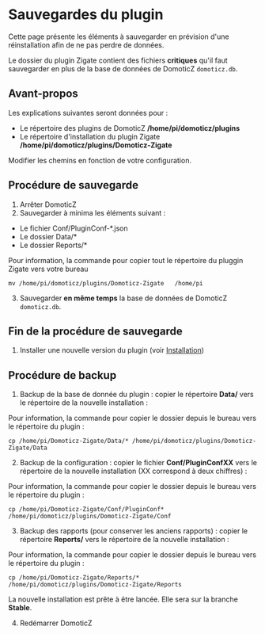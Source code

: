 # Sauvegardes du plugin

Cette page présente les éléments à sauvegarder en prévision d'une réinstallation afin de ne pas perdre de données.


Le dossier du plugin Zigate contient des fichiers __critiques__ qu'il faut sauvegarder en plus de la base de données de DomoticZ `domoticz.db`.

## Avant-propos

Les explications suivantes seront données pour :

* Le répertoire des plugins de DomoticZ __/home/pi/domoticz/plugins__ 
* Le répertoire d'installation du plugin Zigate __/home/pi/domoticz/plugins/Domoticz-Zigate__

Modifier les chemins en fonction de votre configuration.


## Procédure de sauvegarde

1. Arrêter DomoticZ
2. Sauvegarder à minima les éléments suivant :


* Le fichier  Conf/PluginConf-*.json 
* Le dossier  Data/*
* Le dossier  Reports/*

Pour information, la commande pour copier tout le répertoire du pluggin Zigate vers votre bureau 
```
mv /home/pi/domoticz/plugins/Domoticz-Zigate   /home/pi
```

3. Sauvegarder __en même temps__ la base de données de DomoticZ `domoticz.db`. 


## Fin de la procédure de sauvegarde

1. Installer une nouvelle version du plugin (voir [Installation](Installation.md))

## Procédure de backup

1. Backup de la base de donnée du plugin : copier le répertoire __Data/__ vers le répertoire de la nouvelle installation :

Pour information, la commande pour copier le dossier depuis le bureau vers le répertoire du plugin : 
```
cp /home/pi/Domoticz-Zigate/Data/* /home/pi/domoticz/plugins/Domoticz-Zigate/Data
```
   

2. Backup de la configuration : copier le fichier __Conf/PluginConfXX__ vers le répertoire de la nouvelle installation (XX correspond à deux chiffres) :

  Pour information, la commande pour copier le dossier depuis le bureau vers le répertoire du plugin : 
 ```
 cp /home/pi/Domoticz-Zigate/Conf/PluginConf* /home/pi/domoticz/plugins/Domoticz-Zigate/Conf
 ```
   

3. Backup des rapports (pour conserver les anciens rapports) : copier le répertoire __Reports/__ vers le répertoire de la nouvelle installation :


Pour information, la commande pour copier le dossier depuis le bureau vers le répertoire du plugin : 
```
cp /home/pi/Domoticz-Zigate/Reports/* /home/pi/domoticz/plugins/Domoticz-Zigate/Reports
```
  
 La nouvelle installation est prête à être lancée. Elle sera sur la branche __Stable__.


4. Redémarrer DomoticZ

